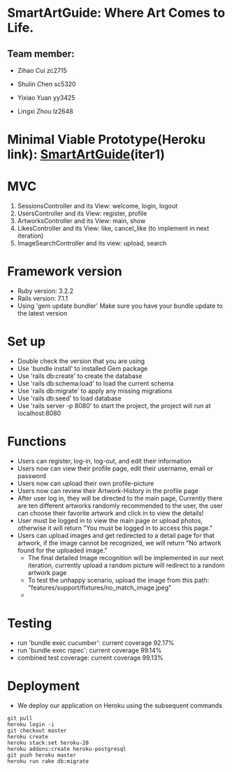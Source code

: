 # SmartArtGuide: Where Art Comes to Life.

## Team member:

- Zihao Cui zc2715

- Shulin Chen sc5320

- Yixiao Yuan yy3425

- Lingxi Zhou lz2648

  

# Minimal Viable Prototype(Heroku link): [SmartArtGuide](https://safe-ravine-39931-4dcfeebeaa67.herokuapp.com/)(iter1)



# MVC

1. SessionsController and its View: welcome, login, logout
2. UsersController and its View: register, profile
3. ArtworksController and its View: main, show
4. LikesController and its View: like, cancel_like (to implement in next iteration)
5. ImageSearchController and its view: upload, search




# Framework version

- Ruby version: 3.2.2
- Rails version: 7.1.1
- Using 'gem update bundler' Make sure you have your bundle update to the latest version

# Set up

- Double check the version that you are using
- Use 'bundle install' to installed Gem package
- Use 'rails db:create' to create the database
- Use 'rails db:schema:load' to load the current schema
- Use 'rails db:migrate' to apply any missing migrations
- Use 'rails db:seed' to load database
- Use 'rails server -p 8080' to start the project, the project will run at localhost:8080

# Functions

- Users can register, log-in, log-out, and edit their information
- Users now can view their profile page, edit their username, email or password
- Users now can upload their own profile-picture
- Users now can review their Artwork-History in the profile page
- After user log in, they will be directed to the main page, Currently there are ten different artworks randomly recommended to the user, the user can choose their favorite artwork and click in to view the details!
- User must be logged in to view the main page or upload photos, otherwise it will return "You must be logged in to access this page."
- Users can upload images and get redirected to a detail page for that artwork, if the image cannot be recognized, we will return "No artwork found for the uploaded image."
  - The final detailed Image recognition will be implemented in our next iteration, currently upload a random picture will redirect to a random artwork page
  - To test the unhappy scenario, upload the image from this path: "features/support/fixtures/no_match_image.jpeg"
  - 

# Testing

- run 'bundle exec cucumber': current coverage 92.17%
- run 'bundle exec rspec': current coverage 99.14%
- combined test coverage: current coverage 99.13%

# Deployment
- We deploy our application on Heroku using the subsequent commands

```
git pull
heroku login -i
git checkout master
heroku create
heroku stack:set heroku-20
heroku addons:create heroku-postgresql
git push heroku master
heroku run rake db:migrate
```

